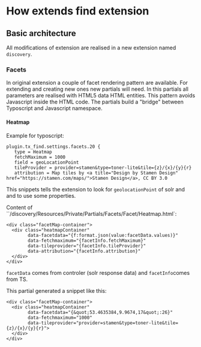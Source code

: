 # How extends find extension

## Basic architecture

All modifications of extension are realised in a new extension named `discovery`. 

### Facets

In original extension a couple of facet rendering pattern are available. For extending and creating new ones new partials will need. In this partials all parameters are realised with HTML5 data HTML entities. This pattern avoids Javascript inside the HTML code. The partials build a "bridge" between Typoscript and Javascript namespace.

#### Heatmap

Example for typoscript:
```
plugin.tx_find.settings.facets.20 {
   type = Heatmap
   fetchMaximum = 1000
   field = geoLocationPoint 
   tileProvider = provider=stamen&type=toner-lite&tile={z}/{x}/{y}{r}
   attribution = Map tiles by <a title="Design by Stamen Design" href="https://stamen.com/maps/">Stamen Design</a>, CC BY 3.0
```
This snippets tells the extension to look for `geolocationPoint` of solr and and to use some properties.

Content of ``/discovery/Resources/Private/Partials/Facets/Facet/Heatmap.html`:

```
<div class="facetMap-container">
  <div class="heatmapContainer"
        data-facetdata="{f:format.json(value:facetData.values)}"
        data-fetchmaximum="{facetInfo.fetchMaximum}" 
        data-tileprovider="{facetInfo.tileProvider}"
        data-attribution="{facetInfo.attribution}"
  </div>
</div>
```
`facetData` comes from controler (solr response data) and `facetInfo`comes from TS.

This partial generated a snippet like this:

```
<div class="facetMap-container">
  <div class="heatmapContainer"
        data-facetdata="{&quot;53.4635384,9.9674,17&quot;:26}"
        data-fetchmaximum="1000" 
        data-tileprovider="provider=stamen&type=toner-lite&tile={z}/{x}/{y}{r}">
  </div>
</div>
```
